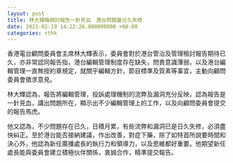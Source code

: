 ```yaml
---
layout: post
title: 林大輝稱檢討報告一針見血　港台問題屬日久失修
date: 2021-02-19 14:22:26.000000000 +08:00
categories: rthk
---
```


香港電台顧問委員會主席林大輝表示，委員會對於港台管治及管理檢討報告期待已久，亦非常認同報告指，港台編輯管理制度存在缺失，問責意識薄弱，以及港台編輯管理一直無按約章規定，就關乎編輯方針，節目標準及質素等事宜，主動向顧問委員會徵求意見。

林大輝認為，報告將編輯管理，投訴處理機制的流弊及漏洞充分反映，認為報告是一針見血，講出問題所在，顯示出不少編輯管理上的工作，以及向顧問委員會提交的報告馬虎。

他又認為，不少問題存在已久，日積月累，有些流弊和漏洞已是日久失修，必須盡快糾正。至於港台能否接納建議，作出改善，對症下藥，除了如特首所說要時間和決心外，他認為新任廣播處長的執行力和領導力，以及思維都好重要。他期望新任處長能與委員會建立積極伙伴關係，衷誠合作，精準提交報告。
